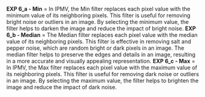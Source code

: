 **EXP 6_a - Min** = In IPMV, the Min filter replaces each pixel value with the minimum value of its neighboring pixels. This filter is useful for removing bright noise or outliers in an image. By selecting the minimum value, the filter helps to darken the image and reduce the impact of bright noise.
**EXP 6_b - Median** = The Median filter replaces each pixel value with the median value of its neighboring pixels. This filter is effective in removing salt and pepper noise, which are random bright or dark pixels in an image. The median filter helps to preserve the edges and details in an image, resulting in a more accurate and visually appealing representation.
**EXP 6_c - Max** = In IPMV, the Max filter replaces each pixel value with the maximum value of its neighboring pixels. This filter is useful for removing dark noise or outliers in an image. By selecting the maximum value, the filter helps to brighten the image and reduce the impact of dark noise.
